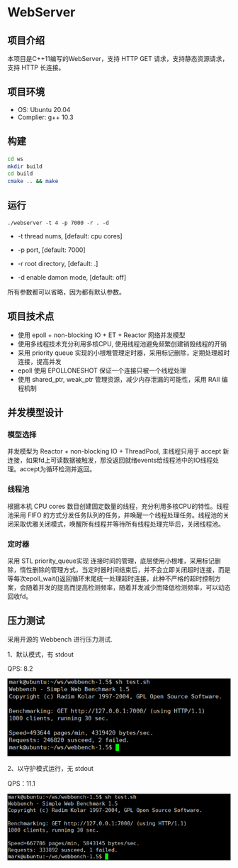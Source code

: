 # WebServer

## 项目介绍
本项目是C++11编写的WebServer，支持 HTTP GET 请求，支持静态资源请求，支持 HTTP 长连接。

## 项目环境
* OS: Ubuntu 20.04
* Complier: g++ 10.3

## 构建
```bash
cd ws
mkdir build
cd build
cmake .. && make
```

## 运行
```
./webserver -t 4 -p 7000 -r . -d
```
* -t thread nums, \[default: cpu cores]

* -p port, \[default: 7000]

* -r root directory, \[default: .]

* -d enable damon mode, \[default: off]

所有参数都可以省略，因为都有默认参数。

## 项目技术点
* 使用 epoll + non-blocking IO + ET + Reactor 网络并发模型
* 使用多线程技术充分利用多核CPU, 使用线程池避免频繁创建销毁线程的开销
* 采用 priority queue 实现的小根堆管理定时器，采用标记删除，定期处理超时连接，提高并发
* epoll 使用 EPOLLONESHOT 保证一个连接只被一个线程处理
* 使用 shared_ptr, weak_ptr 管理资源，减少内存泄漏的可能性，采用 RAII 编程机制

## 并发模型设计
### 模型选择
并发模型为 Reactor + non-blocking IO + ThreadPool, 主线程只用于 accept 新连接，如果fd上可读数据被触发，那没返回就绪events给线程池中的IO线程处理。accept为循环检测并返回。
### 线程池
根据本机 CPU cores 数目创建固定数量的线程，充分利用多核CPU的特性。线程池采用 FIFO 的方式分发任务队列的任务，并唤醒一个线程处理任务。线程池的关闭采取优雅关闭模式，唤醒所有线程并等待所有线程处理完毕后，关闭线程池。
### 定时器
采用 STL priority_queue实现 连接时间的管理，底层使用小根堆，采用标记删除，惰性删除的管理方式，当定时器时间结束后，并不会立即关闭超时连接，而是等每次epoll_wait()返回循环末尾统一处理超时连接，此种不严格的超时控制方案，会随着并发的提高而提高检测频率，随着并发减少而降低检测频率，可以动态回收fd。

## 压力测试
采用开源的 Webbench 进行压力测试.

1、默认模式，有 stdout

QPS: 8.2

![](images/damon_off_run.png)

2、以守护模式运行，无 stdout

QPS：11.1

![](images/damon_on_run.png)


